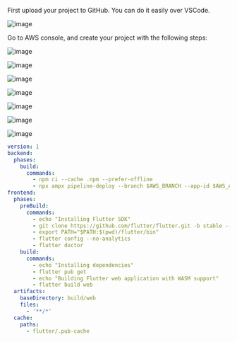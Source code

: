 First upload your project to GitHub. You can do it easily over VSCode.

![image](https://github.com/user-attachments/assets/1e8f37f1-201b-430f-a5db-ae9682721faa)

Go to AWS console, and create your project with the following steps:

![image](https://github.com/user-attachments/assets/9eb1d207-6f64-4fcb-8cec-eab5596230b7)

![image](https://github.com/user-attachments/assets/44818199-3093-4678-acf5-fe4a5d868012)

![image](https://github.com/user-attachments/assets/d76f0db5-586e-43bc-b7f4-54f537e30ec5)

![image](https://github.com/user-attachments/assets/169aafff-34a1-4a1b-bb47-6c986ab71305)

![image](https://github.com/user-attachments/assets/60f4cdf2-dac0-4579-bf2c-2e2455fcedc1)

![image](https://github.com/user-attachments/assets/b8b62cff-c8ea-4580-b3ee-c484633ad1b2)

![image](https://github.com/user-attachments/assets/bdd0c531-bc2c-4909-8698-7d3c393b860b)

```yaml
version: 1
backend:
  phases:
    build:
      commands:
        - npm ci --cache .npm --prefer-offline
        - npx ampx pipeline-deploy --branch $AWS_BRANCH --app-id $AWS_APP_ID --outputs-format dart --outputs-out-dir lib
frontend:
  phases:
    preBuild:
      commands:
        - echo "Installing Flutter SDK"
        - git clone https://github.com/flutter/flutter.git -b stable --depth 1
        - export PATH="$PATH:$(pwd)/flutter/bin"
        - flutter config --no-analytics
        - flutter doctor
    build:
      commands:
        - echo "Installing dependencies"
        - flutter pub get
        - echo "Building Flutter web application with WASM support"
        - flutter build web
  artifacts:
    baseDirectory: build/web
    files:
      - '**/*'
  cache:
    paths:
      - flutter/.pub-cache
```
